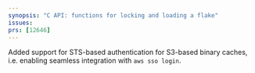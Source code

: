 ```yaml
---
synopsis: "C API: functions for locking and loading a flake"
issues:
prs: [12646]
---
```


Added support for STS-based authentication for S3-based binary caches, i.e. enabling seamless integration with `aws sso login`.
